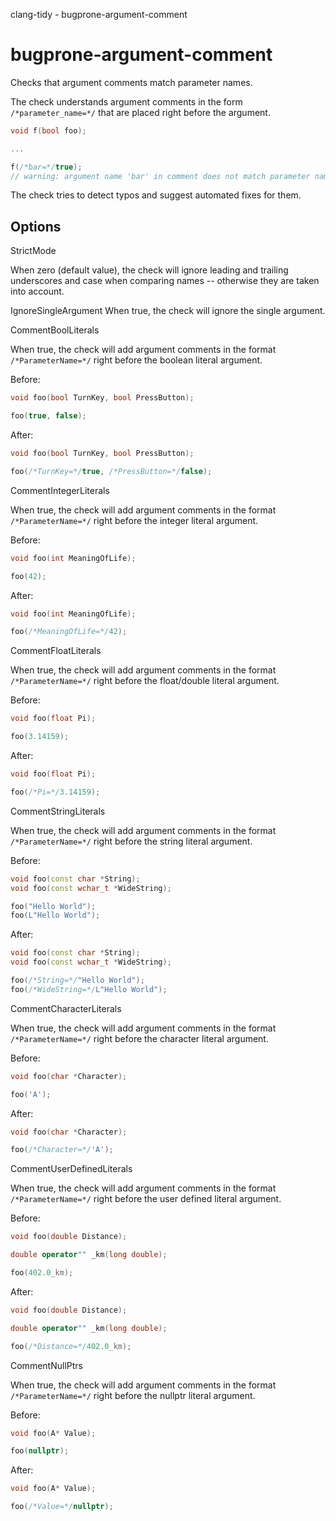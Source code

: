 clang-tidy - bugprone-argument-comment

</div>

# bugprone-argument-comment

Checks that argument comments match parameter names.

The check understands argument comments in the form
`/*parameter_name=*/` that are placed right before the argument.

``` c++
void f(bool foo);

...

f(/*bar=*/true);
// warning: argument name 'bar' in comment does not match parameter name 'foo'
```

The check tries to detect typos and suggest automated fixes for them.

## Options

<div class="option">

StrictMode

When zero (default value), the check will ignore leading and trailing
underscores and case when comparing names -- otherwise they are taken
into account.

</div>

<div class="option">

IgnoreSingleArgument When true, the check will ignore the single
argument.

</div>

<div class="option">

CommentBoolLiterals

When true, the check will add argument comments in the format
`/*ParameterName=*/` right before the boolean literal argument.

</div>

Before:

``` c++
void foo(bool TurnKey, bool PressButton);

foo(true, false);
```

After:

``` c++
void foo(bool TurnKey, bool PressButton);

foo(/*TurnKey=*/true, /*PressButton=*/false);
```

<div class="option">

CommentIntegerLiterals

When true, the check will add argument comments in the format
`/*ParameterName=*/` right before the integer literal argument.

</div>

Before:

``` c++
void foo(int MeaningOfLife);

foo(42);
```

After:

``` c++
void foo(int MeaningOfLife);

foo(/*MeaningOfLife=*/42);
```

<div class="option">

CommentFloatLiterals

When true, the check will add argument comments in the format
`/*ParameterName=*/` right before the float/double literal argument.

</div>

Before:

``` c++
void foo(float Pi);

foo(3.14159);
```

After:

``` c++
void foo(float Pi);

foo(/*Pi=*/3.14159);
```

<div class="option">

CommentStringLiterals

When true, the check will add argument comments in the format
`/*ParameterName=*/` right before the string literal argument.

</div>

Before:

``` c++
void foo(const char *String);
void foo(const wchar_t *WideString);

foo("Hello World");
foo(L"Hello World");
```

After:

``` c++
void foo(const char *String);
void foo(const wchar_t *WideString);

foo(/*String=*/"Hello World");
foo(/*WideString=*/L"Hello World");
```

<div class="option">

CommentCharacterLiterals

When true, the check will add argument comments in the format
`/*ParameterName=*/` right before the character literal argument.

</div>

Before:

``` c++
void foo(char *Character);

foo('A');
```

After:

``` c++
void foo(char *Character);

foo(/*Character=*/'A');
```

<div class="option">

CommentUserDefinedLiterals

When true, the check will add argument comments in the format
`/*ParameterName=*/` right before the user defined literal argument.

</div>

Before:

``` c++
void foo(double Distance);

double operator"" _km(long double);

foo(402.0_km);
```

After:

``` c++
void foo(double Distance);

double operator"" _km(long double);

foo(/*Distance=*/402.0_km);
```

<div class="option">

CommentNullPtrs

When true, the check will add argument comments in the format
`/*ParameterName=*/` right before the nullptr literal argument.

</div>

Before:

``` c++
void foo(A* Value);

foo(nullptr);
```

After:

``` c++
void foo(A* Value);

foo(/*Value=*/nullptr);
```
